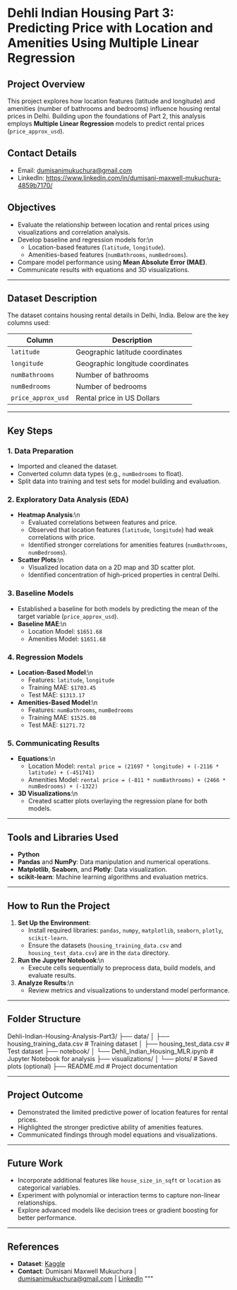 # Dehli Indian Housing Part 3: Predicting Price with Location and Amenities Using Multiple Linear Regression

## Project Overview
This project explores how location features (latitude and longitude) and amenities (number of bathrooms and bedrooms) influence housing rental prices in Delhi. Building upon the foundations of Part 2, this analysis employs **Multiple Linear Regression** models to predict rental prices (`price_approx_usd`).

## Contact Details
- Email: dumisanimukuchura@gmail.com
- LinkedIn: https://www.linkedin.com/in/dumisani-maxwell-mukuchura-4859b7170/

## Objectives
- Evaluate the relationship between location and rental prices using visualizations and correlation analysis.
- Develop baseline and regression models for:\n
  - Location-based features (`latitude`, `longitude`).
  - Amenities-based features (`numBathrooms`, `numBedrooms`).
- Compare model performance using **Mean Absolute Error (MAE)**.
- Communicate results with equations and 3D visualizations.

---

## Dataset Description
The dataset contains housing rental details in Delhi, India. Below are the key columns used:

| Column              | Description                                |
|---------------------|--------------------------------------------|
| `latitude`          | Geographic latitude coordinates           |
| `longitude`         | Geographic longitude coordinates          |
| `numBathrooms`      | Number of bathrooms                       |
| `numBedrooms`       | Number of bedrooms                        |
| `price_approx_usd`  | Rental price in US Dollars                |

---

## Key Steps

### **1. Data Preparation**
- Imported and cleaned the dataset.
- Converted column data types (e.g., `numBedrooms` to float).
- Split data into training and test sets for model building and evaluation.

### **2. Exploratory Data Analysis (EDA)**
- **Heatmap Analysis**:\n
  - Evaluated correlations between features and price.
  - Observed that location features (`latitude`, `longitude`) had weak correlations with price.
  - Identified stronger correlations for amenities features (`numBathrooms`, `numBedrooms`).
- **Scatter Plots**:\n
  - Visualized location data on a 2D map and 3D scatter plot.
  - Identified concentration of high-priced properties in central Delhi.

### **3. Baseline Models**
- Established a baseline for both models by predicting the mean of the target variable (`price_approx_usd`).
- **Baseline MAE**:\n
  - Location Model: `$1651.68`
  - Amenities Model: `$1651.68`

### **4. Regression Models**
- **Location-Based Model**:\n
  - Features: `latitude`, `longitude`
  - Training MAE: `$1703.45`
  - Test MAE: `$1313.17`
- **Amenities-Based Model**:\n
  - Features: `numBathrooms`, `numBedrooms`
  - Training MAE: `$1525.08`
  - Test MAE: `$1271.72`

### **5. Communicating Results**
- **Equations**:\n
  - Location Model: `rental price = (21697 * longitude) + (-2116 * latitude) + (-451741)`
  - Amenities Model: `rental price = (-811 * numBathrooms) + (2466 * numBedrooms) + (-1322)`
- **3D Visualizations**:\n
  - Created scatter plots overlaying the regression plane for both models.

---

## Tools and Libraries Used
- **Python**
- **Pandas** and **NumPy**: Data manipulation and numerical operations.
- **Matplotlib**, **Seaborn**, and **Plotly**: Data visualization.
- **scikit-learn**: Machine learning algorithms and evaluation metrics.

---

## How to Run the Project
1. **Set Up the Environment**:
   - Install required libraries: `pandas`, `numpy`, `matplotlib`, `seaborn`, `plotly`, `scikit-learn`.
   - Ensure the datasets (`housing_training_data.csv` and `housing_test_data.csv`) are in the `data` directory.
2. **Run the Jupyter Notebook**:\n
   - Execute cells sequentially to preprocess data, build models, and evaluate results.
3. **Analyze Results**:\n
   - Review metrics and visualizations to understand model performance.

---

## Folder Structure
Dehli-Indian-Housing-Analysis-Part3/ 
├── data/ 
│ ├── housing_training_data.csv # Training dataset 
│ ├── housing_test_data.csv # Test dataset 
├── notebook/ 
│ └── Dehli_Indian_Housing_MLR.ipynb # Jupyter Notebook for analysis 
├── visualizations/ 
│ └── plots/ # Saved plots (optional) 
├── README.md # Project documentation

---

## Project Outcome
- Demonstrated the limited predictive power of location features for rental prices.
- Highlighted the stronger predictive ability of amenities features.
- Communicated findings through model equations and visualizations.

---

## Future Work
- Incorporate additional features like `house_size_in_sqft` or `location` as categorical variables.
- Experiment with polynomial or interaction terms to capture non-linear relationships.
- Explore advanced models like decision trees or gradient boosting for better performance.

---

## References
- **Dataset**: [Kaggle](https://www.kaggle.com/datasets/bhavyadhingra00020/india-rental-house-price)
- **Contact**: Dumisani Maxwell Mukuchura | dumisanimukuchura@gmail.com | [LinkedIn](https://www.linkedin.com/in/dumisani-maxwell-mukuchura-4859b7170/)
"""
